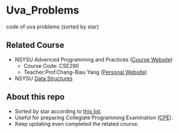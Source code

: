 # Uva_Problems
code of uva problems (sorted by star)

## Related Course
* NSYSU Advenced Programming and Practices ([Course Website](http://par.cse.nsysu.edu.tw/~cbyang/course/advprog/advprog_index.htm))
  * Course Code: CSE290
  * Teacher:Prof.Chang-Biau Yang ([Personal Website](http://par.cse.nsysu.edu.tw/~cbyang/main_menu/menu.htm))
* NSYSU [Data Structures](https://github.com/B083040012/NSYSU_Data_Structure)

## About this repo
* Sorted by star according to [this list](http://par.cse.nsysu.edu.tw/~advprog/star.php).
* Useful for preparing Collegiate Programming Examination ([CPE](https://cpe.cse.nsysu.edu.tw/)).
* Keep updating even completed the related course.
